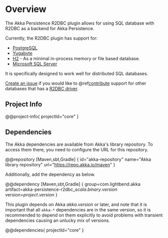 # Overview

The Akka Persistence R2DBC plugin allows for using SQL database with R2DBC as a backend for Akka Persistence.

Currently, the R2DBC plugin has support for:

 * [PostgreSQL](https://www.postgresql.org) 
 * [Yugabyte](https://www.yugabyte.com)
 * [H2](https://h2database.com) - As a minimal in-process memory or file based database.
 * [Microsoft SQL Server](https://microsoft.com/sqlserver)

It is specifically designed to work well for distributed SQL databases.

[Create an issue](https://github.com/akka/akka-persistence-r2dbc/issues) if you would like to @ref[contribute](contributing.md)
support for other databases that has a [R2DBC driver](https://r2dbc.io/drivers/).

## Project Info

@@project-info{ projectId="core" }

## Dependencies

The Akka dependencies are available from Akka's library repository. To access them there, you need to configure the URL for this repository.

@@repository [Maven,sbt,Gradle] {
id="akka-repository"
name="Akka library repository"
url="https://repo.akka.io/maven"
}

Additionally, add the dependency as below.

@@dependency [Maven,sbt,Gradle] {
  group=com.lightbend.akka
  artifact=akka-persistence-r2dbc_$scala.binary.version$
  version=$project.version$
}

This plugin depends on Akka $akka.version$ or later, and note that it is important that all `akka-*` 
dependencies are in the same version, so it is recommended to depend on them explicitly to avoid problems 
with transient dependencies causing an unlucky mix of versions.

@@dependencies{ projectId="core" }
